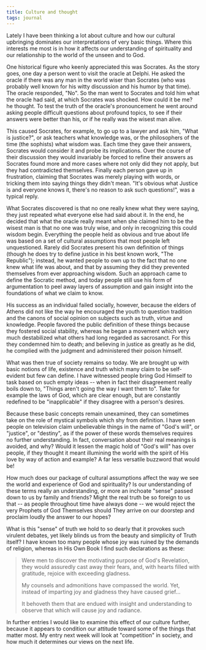 ```yaml
---
title: Culture and thought
tags: journal
---
```


Lately I have been thinking a lot about culture and how our cultural
upbringing dominates our interpretations of very basic things.  Where
this interests me most is in how it affects our understanding of
spirituality and our relationship to the world of the unseen and to God.

One historical figure who keenly appreciated this was Socrates.  As the
story goes, one day a person went to visit the oracle at Delphi.  He
asked the oracle if there was any man in the world wiser than Socrates
(who was probably well known for his witty discussion and his humor by
that time).  The oracle responded, "No".  So the man went to Socrates
and told him what the oracle had said, at which Socrates was shocked.
How could it be me? he thought.  To test the truth of the oracle's
pronouncement he went around asking people difficult questions about
profound topics, to see if their answers were better than his, or if he
really was the wisest man alive.

This caused Socrates, for example, to go up to a lawyer and ask him,
"What is justice?", or ask teachers what knowledge was, or the
philosophers of the time (the sophists) what wisdom was.  Each time they
gave their answers, Socrates would consider it and probe its
implications.  Over the course of their discussion they would invariably
be forced to refine their answers as Socrates found more and more cases
where not only did they not apply, but they had contradicted themselves.
Finally each person gave up in frustration, claiming that Socrates was
merely playing with words, or tricking them into saying things they
didn't mean.  "It's obvious what Justice is and everyone knows it,
there's no reason to ask such questions!", was a typical reply.

What Socrates discovered is that no one really knew what they were
saying, they just repeated what everyone else had said about it.  In the
end, he decided that what the oracle really meant when she claimed him
to be the wisest man is that no one was truly wise, and only in
recognizing this could wisdom begin.  Everything the people held as
obvious and true about life was based on a set of cultural assumptions
that most people left unquestioned.  Rarely did Socrates present his own
definition of things (though he does try to define justice in his best
known work, "The Republic"); instead, he wanted people to own up to the
fact that no one knew what life was about, and that by assuming they did
they prevented themselves from ever approaching wisdom.  Such an
approach came to define the Socratic method, and today people still use
his form of argumentation to peel away layers of assumption and gain
insight into the foundations of what we claim to know.

His success as an individual failed socially, however, because the
elders of Athens did not like the way he encouraged the youth to
question tradition and the canons of social opinion on subjects such as
truth, virtue and knowledge.  People favored the public definition of
these things because they fostered social stability, whereas he began a
movement which very much destabilized what others had long regarded as
sacrosanct.  For this they condemned him to death; and believing in
justice as greatly as he did, he complied with the judgment and
administered their poison himself.

What was then true of society remains so today.  We are brought up with
basic notions of life, existence and truth which many claim to be
self-evident but few can define.  I have witnessed people bring God
Himself to task based on such empty ideas -- when in fact their
disagreement really boils down to, "Things aren't going the way I want
them to".  Take for example the laws of God, which are clear enough, but
are constantly redefined to be "inapplicable" if they disagree with a
person's desires.

Because these basic concepts remain unexamined, they can sometimes take
on the role of mystical symbols which shy from definition.  I have seen
people on television claim unbelievable things in the name of "God's
will", or "justice", or "destiny", as if the power of these words
themselves requires no further understanding.  In fact, conversation
about their real meanings is avoided, and why?  Would it lessen the
magic hold of "God's will" has over people, if they thought it meant
illumining the world with the spirit of His love by way of action and
example?  A far less versatile buzzword that would be!

How much does our package of cultural assumptions affect the way we see
the world and experience of God and spirituality?  Is our understanding
of these terms really an understanding, or more an inchoate "sense"
passed down to us by family and friends?  Might the real truth be so
foreign to us that -- as people throughout time have always done -- we
would reject the very Prophets of God Themselves should They arrive on
our doorstep and proclaim loudly the answer to our hopes?

What is this "sense" of truth we hold to so dearly that it provokes such
virulent debates, yet likely blinds us from the beauty and simplicity of
Truth itself?  I have known too many people whose joy was ruined by the
demands of religion, whereas in His Own Book I find such declarations as
these:

> Were men to discover the motivating purpose of God's Revelation, they
> would assuredly cast away their fears, and, with hearts filled with
> gratitude, rejoice with exceeding gladness.
>
> My counsels and admonitions have compassed the world.  Yet, instead of
> imparting joy and gladness they have caused grief...
>
> It behoveth them that are endued with insight and understanding to
> observe that which will cause joy and radiance.

In further entries I would like to examine this effect of our culture
further, because it appears to condition our attitude toward some of the
things that matter most.  My entry next week will look at "competition"
in society, and how much it determines our views on the next life.


